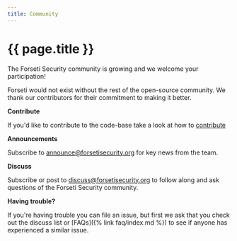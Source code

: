 ```yaml
---
title: Community
---
```

# {{ page.title }}

The Forseti Security community is growing and we welcome your participation!

Forseti would not exist without the rest of the open-source community. We thank
our contributors for their commitment to making it better.

**Contribute**

If you'd like to contribute to the code-base take a look at how to
[contribute](https://github.com/GoogleCloudPlatform/forseti-security/blob/master/.github/CONTRIBUTING.md)

**Announcements**

Subscribe to
[announce@forsetisecurity.org](https://groups.google.com/a/forsetisecurity.org/forum/#!forum/announce)
for key news from the team.

**Discuss**

Subscribe or post to
[discuss@forsetisecurity.org](https://groups.google.com/a/forsetisecurity.org/forum/#!forum/discuss)
to follow along and ask questions of the Forseti Security community.

**Having trouble?**

If you're having trouble you can file an issue, but first we ask that you 
check out the discuss list or [FAQs]({% link faq/index.md %})
to see if anyone has experienced a similar issue. 


